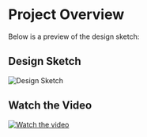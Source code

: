 # Project Overview

Below is a preview of the design sketch:

## Design Sketch

![Design Sketch](res/img0.png)

## Watch the Video

[![Watch the video](https://img.youtube.com/vi/SjwqX3PbRD4/hqdefault.jpg)](https://www.youtube.com/watch?v=SjwqX3PbRD4)

